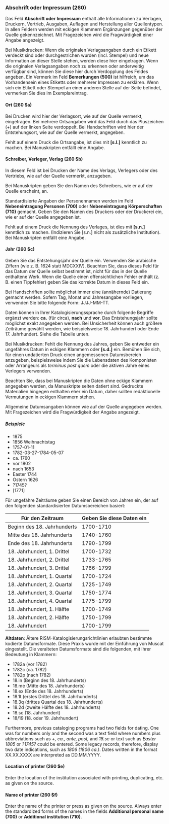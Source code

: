 ### Abschrift oder Impressum (260)

Das Feld **Abschrift oder Impressum** enthält alle Informationen zu Verlagen, Druckern, Vertrieb, Ausgaben, Auflagen und Herstellung aller Quellentypen. In allen Feldern werden mit eckigen Klammern Ergänzungen gegenüber der Quelle gekennzeichnet. Mit Fragezeichen wird die Fragwürdigkeit einer Angabe angezeigt.

Bei Musikdrucken: Wenn die originalen Verlagsangaben durch ein Etikett verdeckt sind oder durchgestrichen wurden (incl. Stempel) und neue Information an dieser Stelle stehen, werden diese hier eingetragen. Wenn die originalen Verlagsangaben noch zu erkennen oder anderweitig verfügbar sind, können Sie diese hier durch Verdopplung des Feldes angeben. Ein Vermerk im Feld **Bemerkungen (500)** ist hilfreich, um das Vorhandensein eines Etiketts oder mehrerer Impressen zu erklären. Wenn sich ein Etikett oder Stempel an einer anderen Stelle auf der Seite befindet, vermerken Sie dies im Exemplareintrag.

#### Ort (260 $a)

Bei Drucken wird hier der Verlagsort, wie auf der Quelle vermerkt, eingetragen. Bei mehrere Ortsangaben wird das Feld durch das Pluszeichen (+) auf der linken Seite verdoppelt. Bei Handschriften wird hier der Entstehungsort, wie auf der Quelle vermerkt, angegeben.

Fehlt auf einem Druck die Ortsangabe, ist dies mit **[s.l.]** kenntlich zu machen. Bei Manuskripten entfällt eine Angabe.

#### Schreiber, Verleger, Verlag (260 $b)

In diesem Feld ist bei Drucken der Name des Verlags, Verlegers oder des Vertriebs, wie auf der Quelle vermerkt, anzugeben.

Bei Manuskripten geben Sie den Namen des Schreibers, wie er auf der Quelle erscheint, an.

Standardisierte Angaben der Personennamen werden im Feld **Nebeneintragung Personen (700)** oder **Nebeneintragung Körperschaften (710)** gemacht. Geben Sie den Namen des Druckers oder der Druckerei ein, wie er auf der Quelle angegeben ist.

Fehlt auf einem Druck die Nennung des Verlages, ist dies mit **[s.n.]** kenntlich zu machen. (Indizieren Sie [s.n.] nicht als zusätzliche Institution). Bei Manuskripten entfällt eine Angabe.

#### Jahr (260 $c)

Geben Sie das Entstehungsjahr der Quelle ein. Verwenden Sie arabische Ziffern (wie z. B. 1624 statt MDCXXIV). Beachten Sie, dass dieses Feld für das Datum der Quelle selbst bestimmt ist, nicht für das in der Quelle enthaltene Werk. Wenn die Quelle einen offensichtlichen Fehler enthält (z. B. einen Tippfehler) geben Sie das korrekte Datum in dieses Feld ein.

Bei Handschriften sollte möglichst immer eine (annähernde) Datierung gemacht werden. Sofern Tag, Monat und Jahresangabe vorliegen, verwenden Sie bitte folgende Form: JJJJ-MM-TT.

Daten können in Ihrer Katalogisierungssprache durch folgende Begriffe ergänzt werden: **ca.** (für circa), **nach** und **vor**. Das Entstehungsjahr sollte möglichst exakt angegeben werden. Bei Unsicherheit können auch größere Zeiträume gewählt werden, wie beispielsweise 18. Jahrhundert oder Ende 17. Jahrhundert. Siehe die Tabelle unten.

Bei Musikdrucken: Fehlt die Nennung des Jahres, geben Sie entweder ein ungefähres Datum in eckigen Klammern oder **[s.d.]** ein. Bemühen Sie sich, für einen undatierten Druck einen angemessenen Datumsbereich anzugeben, beispielsweise indem Sie die Lebensdaten des Komponisten oder Arrangeurs als _terminus post quem_ oder die aktiven Jahre eines Verlegers verwenden.

Beachten Sie, dass bei Manuskripten die Daten ohne eckige Klammern angegeben werden, da Manuskripte selten datiert sind. Gedruckte Materialien hingegen enthalten eher ein Datum, daher sollten redaktionelle Vermutungen in eckigen Klammern stehen.

Allgemeine Datumsangaben können wie auf der Quelle angegeben werden. Mit Fragezeichen wird die Fragwürdigkeit der Angabe angezeigt.

##### Beispiele
 - 1875
 - 1856 Weihnachtstag
 - 1757-01-11
 - 1782-03-27-1784-05-07
 - ca. 1760
 - vor 1802
 - nach 1653
 - Easter 1744
 - Ostern 1626
 - ?1745?
 - [1771]

Für ungefähre Zeiträume geben Sie einen Bereich von Jahren ein, der auf den folgenden standardisierten Datumsbereichen basiert:


| **Für den Zeitraum**        | **Geben Sie diese Daten ein** |
| --------------------------- | ----------------------------- |
| Beginn des 18. Jahrhunderts | 1700-1710                     |
| Mitte des 18. Jahrhunderts  | 1740-1760                     |
| Ende des 18. Jahrhunderts   | 1790-1799                     |
| 18. Jahrhundert, 1. Drittel | 1700-1732                     |
| 18. Jahrhundert, 2. Drittel | 1733-1765                     |
| 18. Jahrhundert, 3. Drittel | 1766-1799                     |
| 18. Jahrhundert, 1. Quartal | 1700-1724                     |
| 18. Jahrhundert, 2. Quartal | 1725-1749                     |
| 18. Jahrhundert, 3. Quartal | 1750-1774                     |
| 18. Jahrhundert, 4. Quartal | 1775-1799                     |
| 18. Jahrhundert, 1. Hälfte  | 1700-1749                     |
| 18. Jahrhundert, 2. Hälfte  | 1750-1799                     |
| 18. Jahrhundert             | 1700-1799                     |

**Altdaten**: Ältere RISM-Katalogisierungsrichtlinien erlaubten bestimmte kodierte Datumsformate. Diese Praxis wurde mit der Einführung von Muscat eingestellt. Die veralteten Datumsformate sind die folgenden, mit ihrer Bedeutung in Klammern:
- 1782a (vor 1782)
- 1782c (ca. 1782)
- 1782p (nach 1782)
- 18.in (Beginn des 18. Jahrhunderts)
- 18.me (Mitte des 18. Jahrhunderts)
- 18.ex (Ende des 18. Jahrhunderts)
- 18.1t (erstes Drittel des 18. Jahrhunderts)
- 18.3q (drittes Quartal des 18. Jahrhunderts)
- 18.2d (zweite Hälfte des 18. Jahrhunderts)
- 18.sc (18. Jahrhundert)
- 18/19 (18. oder 19. Jahrhundert)

Furthermore, previous cataloging programs had two fields for dating. One was for numbers only and the second was a text field where numbers plus abbreviations such as _+, ca., ante, post,_ and _18.sc_ or text such as _Easter 1805_ or _?1745?_ could be entered. Some legacy records, therefore, display two date indications, such as _1806 (1806 ca.)_. Dates written in the format XX.XX.XXXX are interpreted as DD.MM.YYYY.


#### Location of printer (260 $e)

Enter the location of the institution associated with printing, duplicating, etc. as given on the source.

#### Name of printer (260 $f)

Enter the name of the printer or press as given on the source. Always enter the standardized forms of the names in the fields **Additional personal name (700)** or **Additional institution (710)**.
